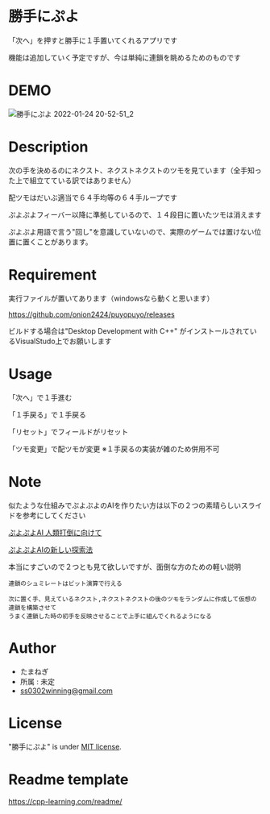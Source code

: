 
# 勝手にぷよ

「次へ」を押すと勝手に１手置いてくれるアプリです

機能は追加していく予定ですが、今は単純に連鎖を眺めるためのものです

# DEMO

![勝手にぷよ 2022-01-24 20-52-51_2](https://user-images.githubusercontent.com/28826492/150789795-23cbc933-f857-449a-8d8e-f94479f32f92.gif)

# Description

次の手を決めるのにネクスト、ネクストネクストのツモを見ています（全手知った上で組立てている訳ではありません）

配ツモはだいぶ適当で６４手均等の６４手ループです

ぷよぷよフィーバー以降に準拠しているので、１４段目に置いたツモは消えます

ぷよぷよ用語で言う"回し"を意識していないので、実際のゲームでは置けない位置に置くことがあります。

# Requirement

実行ファイルが置いてあります（windowsなら動くと思います）

https://github.com/onion2424/puyopuyo/releases

ビルドする場合は"Desktop Development with C++" がインストールされているVisualStudo上でお願いします

# Usage

「次へ」で１手進む

「１手戻る」で１手戻る

「リセット」でフィールドがリセット

「ツモ変更」で配ツモが変更  ※１手戻るの実装が雑のため併用不可

# Note

  似たような仕組みでぷよぷよのAIを作りたい方は以下の２つの素晴らしいスライドを参考にしてください
  
  [ぷよぷよAI 人類打倒に向けて](https://www.slideshare.net/mayahjp/puyoai-gpw2015)
  
  [ぷよぷよAIの新しい探索法](https://www.slideshare.net/takapt0226/ai-52214222)

  本当にすごいので２つとも見て欲しいですが、面倒な方のための軽い説明
  
  ```
  連鎖のシュミレートはビット演算で行える
  
  次に置く手、見えているネクスト,ネクストネクストの後のツモをランダムに作成して仮想の連鎖を構築させて
  うまく連鎖した時の初手を反映させることで上手に組んでくれるようになる
  ```

# Author

* たまねぎ
* 所属 : 未定
* ss0302winning@gmail.com

# License

"勝手にぷよ" is under [MIT license](https://en.wikipedia.org/wiki/MIT_License).


# Readme template 

https://cpp-learning.com/readme/
